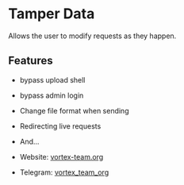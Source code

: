 # Tamper Data
Allows the user to modify requests as they happen.

## Features

* bypass upload shell 
* bypass admin login
* Change file format when sending
* Redirecting live requests
* And...



* Website: [vortex-team.org](https://vortex-team.org)
* Telegram: [vortex_team_org](https://t.me/vortex_team_org)
